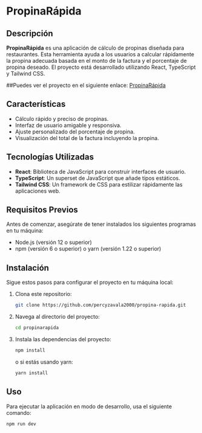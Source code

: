 # PropinaRápida

## Descripción

**PropinaRápida** es una aplicación de cálculo de propinas diseñada para restaurantes. Esta herramienta ayuda a los usuarios a calcular rápidamente la propina adecuada basada en el monto de la factura y el porcentaje de propina deseado. El proyecto está desarrollado utilizando React, TypeScript y Tailwind CSS.

##Puedes ver el proyecto en el siguiente enlace: [PropinaRápida](https://propinarapida.netlify.app/)

## Características

- Cálculo rápido y preciso de propinas.
- Interfaz de usuario amigable y responsiva.
- Ajuste personalizado del porcentaje de propina.
- Visualización del total de la factura incluyendo la propina.

## Tecnologías Utilizadas

- **React**: Biblioteca de JavaScript para construir interfaces de usuario.
- **TypeScript**: Un superset de JavaScript que añade tipos estáticos.
- **Tailwind CSS**: Un framework de CSS para estilizar rápidamente las aplicaciones web.

## Requisitos Previos

Antes de comenzar, asegúrate de tener instalados los siguientes programas en tu máquina:

- Node.js (versión 12 o superior)
- npm (versión 6 o superior) o yarn (versión 1.22 o superior)

## Instalación

Sigue estos pasos para configurar el proyecto en tu máquina local:

1. Clona este repositorio:

    ```bash
    git clone https://github.com/percyzavala2000/propina-rapida.git
    ```

2. Navega al directorio del proyecto:

    ```bash
    cd propinarapida
    ```

3. Instala las dependencias del proyecto:

    ```bash
    npm install
    ```

    o si estás usando yarn:

    ```bash
    yarn install
    ```

## Uso

Para ejecutar la aplicación en modo de desarrollo, usa el siguiente comando:

```bash
npm run dev
